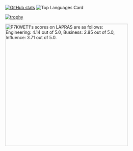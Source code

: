 [![GitHub stats](https://github-readme-stats.vercel.app/api?username=417-72KI&count_private=true&theme=tokyonight)](https://github.com/anuraghazra/github-readme-stats)
![Top Languages Card](https://github-readme-stats.vercel.app/api/top-langs/?username=417-72KI&count_private=true&theme=tokyonight&layout=compact)

[![trophy](https://github-profile-trophy.vercel.app/?username=417-72KI&rank=SECRET,SSS,SS,S,AAA,AA,A)](https://github.com/417-72KI)

<!--START_SECTION:lapras-card-->
<p ><a href="https://lapras.com/public/P7KWET1" target="_blank" rel="noopener noreferrer"><img alt="P7KWET1's scores on LAPRAS are as follows: Engineering: 4.14 out of 5.0, Business: 2.85 out of 5.0, Influence: 3.71 out of 5.0." src="https://lapras-card-generator.vercel.app/api/svg?e=4.14&b=2.85&i=3.71&b1=%23020e27&b2=%230e5593&i1=%2303102f&i2=%231688bf&l=en" width="400" ></a></p>
<!--END_SECTION:lapras-card-->

<!--
**417-72KI/417-72KI** is a ✨ _special_ ✨ repository because its `README.md` (this file) appears on your GitHub profile.

Here are some ideas to get you started:

- 🔭 I’m currently working on ...
- 🌱 I’m currently learning ...
- 👯 I’m looking to collaborate on ...
- 🤔 I’m looking for help with ...
- 💬 Ask me about ...
- 📫 How to reach me: ...
- 😄 Pronouns: ...
- ⚡ Fun fact: ...
-->
